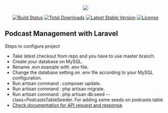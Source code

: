 <p align="center"><img src="https://laravel.com/assets/img/components/logo-laravel.svg"></p>

<p align="center">
<a href="https://travis-ci.org/laravel/framework"><img src="https://travis-ci.org/laravel/framework.svg" alt="Build Status"></a>
<a href="https://packagist.org/packages/laravel/framework"><img src="https://poser.pugx.org/laravel/framework/d/total.svg" alt="Total Downloads"></a>
<a href="https://packagist.org/packages/laravel/framework"><img src="https://poser.pugx.org/laravel/framework/v/stable.svg" alt="Latest Stable Version"></a>
<a href="https://packagist.org/packages/laravel/framework"><img src="https://poser.pugx.org/laravel/framework/license.svg" alt="License"></a>
</p>

## Podcast Management with Laravel

Steps to configure project

- Take latest checkout from repo and you have to use master branch.
- Create your database on MySQL.
- Rename .evn.example with .env file.
- Change the database setting on .env file according to your MySQL configuration.
- Run artisan command : composer update.
- Run artisan command : php artisan migrate.
- Run artisan command : php artisan db:seed --class=PodcastsTableSeeder. For adding some seeds on podcasts table
- [Check documentation for API request and response](https://github.com/prakashmalviya/podcast/wiki).
